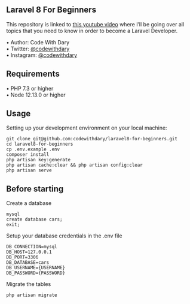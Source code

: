 ## Laravel 8 For Beginners

This repository is linked to [this youtube video]( https://www.youtube.com/watch?v=376vZ1wNYPA&t=19190s) where I’ll be going over all topics that you need to know in order to become a Laravel Developer.

•	Author: Code With Dary <br>
•	Twitter: [@codewithdary](https://twitter.com/codewithdary) <br>
•	Instagram: [@codewithdary](https://www.instagram.com/codewithdary/) <br>

## Requirements
•	PHP 7.3 or higher <br>
•	Node 12.13.0 or higher


## Usage <br>
Setting up your development environment on your local machine: <br>
```
git clone git@github.com:codewithdary/laravel8-for-beginners.git
cd laravel8-for-beginners
cp .env.example .env
composer install
php artisan key:generate
php artisan cache:clear && php artisan config:clear
php artisan serve
```

## Before starting <br>
Create a database <br>
```
mysql
create database cars;
exit;
```

Setup your database credentials in the .env file <br>
```
DB_CONNECTION=mysql
DB_HOST=127.0.0.1
DB_PORT=3306
DB_DATABASE=cars
DB_USERNAME={USERNAME}
DB_PASSWORD={PASSWORD}
```

Migrate the tables
```
php artisan migrate
```	
